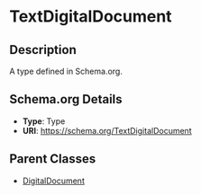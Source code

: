 # TextDigitalDocument

## Description
A type defined in Schema.org.

## Schema.org Details
- **Type**: Type
- **URI**: https://schema.org/TextDigitalDocument

## Parent Classes
- [DigitalDocument](../DigitalDocument.md)

